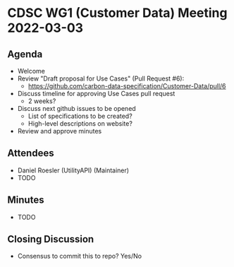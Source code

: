 # CDSC WG1 (Customer Data) Meeting 2022-03-03

## Agenda
* Welcome
* Review "Draft proposal for Use Cases" (Pull Request #6):
    * https://github.com/carbon-data-specification/Customer-Data/pull/6
* Discuss timeline for approving Use Cases pull request
    * 2 weeks?
* Discuss next github issues to be opened
    * List of specifications to be created?
    * High-level descriptions on website?
* Review and approve minutes

## Attendees
* Daniel Roesler (UtilityAPI) (Maintainer)
* TODO

## Minutes
* TODO


## Closing Discussion
* Consensus to commit this to repo? Yes/No
